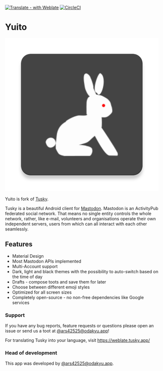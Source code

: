 [![Translate - with Weblate](https://img.shields.io/badge/translate%20with-Weblate-green.svg?style=flat)](https://weblate.tusky.app/) [![CircleCI](https://circleci.com/gh/accelforce/Yuito/tree/master.svg?style=svg)](https://circleci.com/gh/accelforce/Yuito/tree/master)
# Yuito

![](/app/src/blue/ic_launcher-web.png)

Yuito is fork of [Tusky](https://github.com/tuskyapp/Tusky).

Tusky is a beautiful Android client for [Mastodon](https://github.com/tootsuite/mastodon). Mastodon is an ActivityPub federated social network. That means no single entity controls the whole network, rather, like e-mail, volunteers and organisations operate their own independent servers, users from which can all interact with each other seamlessly.

## Features

- Material Design
- Most Mastodon APIs implemented
- Multi-Account support
- Dark, light and black themes with the possibility to auto-switch based on the time of day
- Drafts - compose toots and save them for later
- Choose between different emoji styles 
- Optimized for all screen sizes
- Completely open-source - no non-free dependencies like Google services

### Support

If you have any bug reports, feature requests or questions please open an issue or send us a toot at [@ars42525@odakyu.app](https://odakyu.app/@ars42525)!

For translating Tusky into your language, visit https://weblate.tusky.app/

### Head of development

This app was developed by [@ars42525@odakyu.app](https://odakyu.app/@ars42525).

